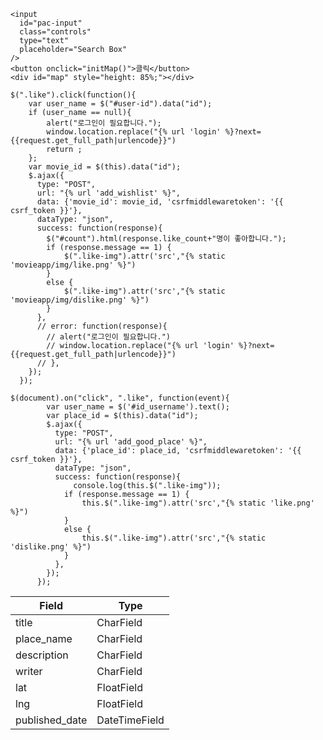 ```
<input
  id="pac-input"
  class="controls"
  type="text"
  placeholder="Search Box"
/>
<button onclick="initMap()">클릭</button>
<div id="map" style="height: 85%;"></div>
```

```
$(".like").click(function(){
    var user_name = $("#user-id").data("id");
    if (user_name == null){
        alert("로그인이 필요합니다.");
        window.location.replace("{% url 'login' %}?next={{request.get_full_path|urlencode}}")
        return ;
    };
    var movie_id = $(this).data("id");
    $.ajax({
      type: "POST",
      url: "{% url 'add_wishlist' %}",
      data: {'movie_id': movie_id, 'csrfmiddlewaretoken': '{{ csrf_token }}'},
      dataType: "json",
      success: function(response){
        $("#count").html(response.like_count+"명이 좋아합니다.");
        if (response.message == 1) {
            $(".like-img").attr('src',"{% static 'movieapp/img/like.png' %}")
        }
        else {
            $(".like-img").attr('src',"{% static 'movieapp/img/dislike.png' %}")
        }
      },
      // error: function(response){
        // alert("로그인이 필요합니다.")
        // window.location.replace("{% url 'login' %}?next={{request.get_full_path|urlencode}}")
      // },
    });
  });

```



```
$(document).on("click", ".like", function(event){
        var user_name = $('#id_username').text();
        var place_id = $(this).data("id");
        $.ajax({
          type: "POST",
          url: "{% url 'add_good_place' %}",
          data: {'place_id': place_id, 'csrfmiddlewaretoken': '{{ csrf_token }}'},
          dataType: "json",
          success: function(response){
              console.log(this.$(".like-img"));
            if (response.message == 1) {
                this.$(".like-img").attr('src',"{% static 'like.png' %}")
            }
            else {
                this.$(".like-img").attr('src',"{% static 'dislike.png' %}")
            }
          },
        });
      });
```

| Field          | Type          |
| -------------- | ------------- |
| title          | CharField     |
| place_name     | CharField     |
| description    | CharField     |
| writer         | CharField     |
| lat            | FloatField    |
| lng            | FloatField    |
| published_date | DateTimeField |

